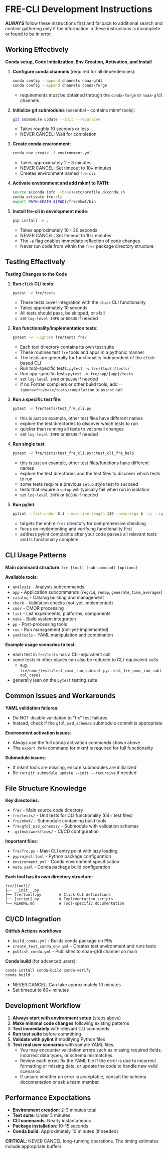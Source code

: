 # FRE-CLI Development Instructions

**ALWAYS** follow these instructions first and fallback to additional search and context gathering only if the 
information in these instructions is incomplete or found to be in error.

## Working Effectively

**Conda setup, Code Initialization, Env Creation, Activation, and Install**

1. **Configure conda channels** (required for all dependencies):
   ```bash
   conda config --append channels noaa-gfdl
   conda config --append channels conda-forge
   ```
   - requirements must be obtained through the `conda-forge` or `noaa-gfdl` channels

2. **Initialize git submodules** (essential - contains mkmf tools):
   ```bash
   git submodule update --init --recursive
   ```
   - Takes roughly 10 seconds or less
   - NEVER CANCEL: Wait for completion

3. **Create conda environment**:
   ```bash
   conda env create -f environment.yml
   ```
   - Takes approximately 2 - 3 minutes
   - NEVER CANCEL: Set timeout to 10+ minutes
   - Creates environment named `fre-cli`

4. **Activate environment and add mkmf to PATH**:
   ```bash
   source $(conda info --base)/etc/profile.d/conda.sh
   conda activate fre-cli
   export PATH=$PATH:${PWD}/fre/mkmf/bin
   ```

5. **Install fre-cli in development mode**:
   ```bash
   pip install -e .
   ```
   - Takes approximately 10 - 20 seconds
   - NEVER CANCEL: Set timeout to 10+ minutes
   - The `-e` flag enables immediate reflection of code changes
   - Never run code from within the `fre/` package directory structure

## Testing Effectively

**Testing Changes to the Code**

1. **Run `click` CLI tests**:
   ```bash
   pytest -v fre/tests
   ```
   - These tests cover integration with the `click` CLI functionality
   - Takes approximately 10 seconds
   - All tests should pass, be skipped, or xfail
   - set `log-level INFO` or `DEBUG` if needed

2. **Run functionality/implementation tests**:
   ```bash
   pytest -v --ignore fre/tests fre/
   ```
   - Each tool directory contains its own test suite
   - These routines test `fre` tools and apps in a pythonic manner
   - The tests are generally for functionality independent of the `click`-based CLI
   - Run tool-specific tests: `pytest -v fre/[tool]/tests/`
   - Run app-specific tests `pytest -v fre/app/[app]/tests`
   - set `log-level INFO` or `DEBUG` if needed
   - if no Fortran compilers or other build tools, add `--ignore=fre/make/tests/compilation` to `pytest` call

3. **Run a specific test file**:
   ```bash
   pytest -v fre/tests/test_fre_cli.py
   ```
   - this is just an example, other test files have different names
   - explore the test directories to discover which tests to run
   - quicker than running all tests to vet small changes
   - set `log-level INFO` or `DEBUG` if needed

4. **Run single test**:
   ```bash
   pytest -v fre/tests/test_fre_cli.py::test_cli_fre_help
   ```
   - this is just an example, other test files/functions have different names
   - explore the test directories and the test files to discover which tests to run
   - some tests require a previous `setup` style test to succeed
   - tests that require a `setup` will typically fail when run in isolation
   - set `log-level INFO` or `DEBUG` if needed

5. **Run pylint**:
   ```bash
   pylint --fail-under 0.1 --max-line-length 120 --max-args 6 -ry --ignored-modules netCDF4,cmor fre/
   ```
   - targets the entire `fre/` directory for comprehensive checking
   - focus on implementing and verifying functionality first
   - address pylint complaints after your code passes all relevant tests and is functionally complete.


## CLI Usage Patterns

**Main command structure**: `fre [tool] [sub-command] [options]`

**Available tools**:
- `analysis` - Analysis subcommands
- `app` - Application subcommands (`regrid`, `remap`, `generate_time_averages`)
- `catalog` - Catalog building and management
- `check` - Validation checks (not-yet-implemented)
- `cmor` - CMOR processing
- `list` - List experiments, platforms, components
- `make` - Build system integration
- `pp` - Post-processing tools
- `run` - Run management (not-yet-implemented) 
- `yamltools` - YAML manipulation and combination

**Example usage scenarios to test**:
- each test in `fre/tests` has a CLI-equivalent call
- some tests in other places can also be reduced to CLI-equivalent calls
  - e.g. `fre/cmor/tests/test_cmor_run_subtool.py::test_fre_cmor_run_subtool_case1`
- generally lean on the `pytest` testing suite 

## Common Issues and Workarounds

**YAML validation failures**:
- Do NOT disable validation to "fix" test failures
- Instead, check if the `gfdl_msd_schemas` submodule commit is appropriate

**Environment activation issues**:
- Always use the full conda activation commands shown above
- The `export PATH` command for mkmf is required for full functionality

**Submodule issues**:
- If mkmf tools are missing, ensure submodules are initialized
- Re-run `git submodule update --init --recursive` if needed

## File Structure Knowledge

**Key directories**:
- `fre/` - Main source code directory
- `fre/tests/` - Unit tests for CLI functionality (64+ test files)
- `fre/mkmf/` - Submodule containing build tools
- `fre/gfdl_msd_schemas/` - Submodule with validation schemas
- `.github/workflows/` - CI/CD configuration

**Important files**:
- `fre/fre.py` - Main CLI entry point with lazy loading
- `pyproject.toml` - Python package configuration
- `environment.yml` - Conda environment specification
- `meta.yaml` - Conda package build configuration

**Each tool has its own directory structure**:
```
fre/[tool]/
├── __init__.py
├── fre[tool].py        # Click CLI definitions
├── [script].py         # Implementation scripts
└── README.md           # Tool-specific documentation
```

## CI/CD Integration

**GitHub Actions workflows**:
- `build_conda.yml` - Builds conda package on PRs
- `create_test_conda_env.yml` - Creates test environment and runs tests
- `publish_conda.yml` - Publishes to noaa-gfdl channel on main

**Conda build** (for advanced users):
```bash
conda install conda-build conda-verify
conda build .
```
- NEVER CANCEL: Can take approximately 10 minutes
- Set timeout to 60+ minutes

## Development Workflow

1. **Always start with environment setup** (steps above)
2. **Make minimal code changes** following existing patterns
3. **Test immediately** with relevant CLI commands
4. **Run test suite** before committing
5. **Validate with pylint** if modifying Python files
6. **Test real user scenarios** with sample YAML files. 
   - You may encounter validation errors such as missing required fields, incorrect data types, or schema mismatches. 
   - Review each error: fix the YAML file if the error is due to incorrect formatting or missing data, or update the code to handle new valid scenarios. 
   - If unsure whether an error is acceptable, consult the schema documentation or ask a team member.

## Performance Expectations

- **Environment creation**: 2-3 minutes total
- **Test suite**: Under 5 minutes  
- **CLI commands**: Nearly instantaneous
- **Package installation**: 10-15 seconds
- **Conda build**: Approximately 10 minutes (if needed)

**CRITICAL**: NEVER CANCEL long-running operations. The timing estimates include appropriate buffers.

